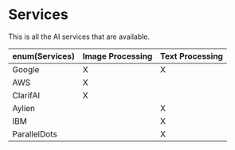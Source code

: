 # Services

This is all the AI services that are available.

enum(Services) | Image Processing | Text Processing
-----------|-----------|-----------
Google | X | X
AWS | X |
ClarifAI | X |
Aylien | | X
IBM | | X
ParallelDots | | X

